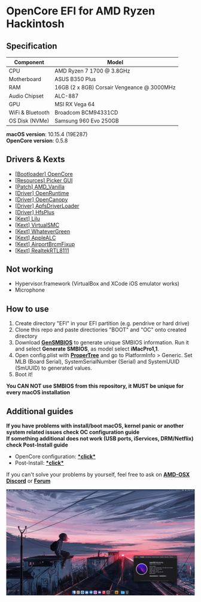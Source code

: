 # OpenCore EFI for AMD Ryzen Hackintosh

## Specification
| **Component** | **Model** |
| ------------- | --------- |
| CPU | AMD Ryzen 7 1700 @ 3.8GHz |
| Motherboard | ASUS B350 Plus |
| RAM | 16GB (2 x 8GB) Corsair Vengeance @ 3000MHz |
| Audio Chipset | ALC-887 |
| GPU | MSI RX Vega 64 |
| WiFi & Bluetooth | Broadcom BCM94331CD |
| OS Disk (NVMe) | Samsung 960 Evo 250GB |

**macOS version**: 10.15.4 (19E287)  
**OpenCore version**: 0.5.8  

## Drivers & Kexts
 - [[Bootloader] OpenCore](https://github.com/acidanthera/OpenCorePkg)
 - [[Resources] Picker GUI](https://github.com/acidanthera/OcBinaryData/tree/master/Resources)
 - [[Patch] AMD_Vanilla](https://github.com/AMD-OSX/AMD_Vanilla)
 - [[Driver] OpenRuntime](https://github.com/acidanthera/OpenCorePkg)
 - [[Driver] OpenCanopy](https://github.com/acidanthera/OpenCorePkg)
 - [[Driver] ApfsDriverLoader](https://github.com/acidanthera/AppleSupportPkg)
 - [[Driver] HfsPlus](https://github.com/acidanthera/OcBinaryData/blob/master/Drivers/HfsPlus.efi)
 - [[Kext] Lilu](https://github.com/acidanthera/Lilu)
 - [[Kext] VirtualSMC](https://github.com/acidanthera/VirtualSMC)
 - [[Kext] WhateverGreen](https://github.com/acidanthera/WhateverGreen)
 - [[Kext] AppleALC](https://github.com/acidanthera/AppleALC)
 - [[Kext] AirportBrcmFixup](https://github.com/acidanthera/AirportBrcmFixup)
 - [[Kext] RealtekRTL8111](https://bitbucket.org/RehabMan/os-x-realtek-network/downloads/)

## Not working
 - Hypervisor.framework (VirtualBox and XCode iOS emulator works)
 - Microphone

## How to use
  1. Create directory "EFI" in your EFI partition (e.g. pendrive or hard drive)
  2. Clone this repo and paste directiories "BOOT" and "OC" onto created directory
  3. Download [**GenSMBIOS**](https://github.com/corpnewt/GenSMBIOS) to generate unique SMBIOS information. Run it and select **Generate SMBIOS**, as model select **iMacPro1,1**.
  4. Open config.plist with [**ProperTree**](https://github.com/corpnewt/ProperTree) and go to PlatformInfo > Generic. Set MLB (Board Serial), SystemSerialNumber (Serial) and SystemUUID (SmUUID) to generated values.
  5. Boot it!  

**You CAN NOT use SMBIOS from this repository, it MUST be unique for every macOS installation**

## Additional guides
**If you have problems with install/boot macOS, kernel panic or another system related issues check OC configuration guide**  
**If something additional does not work (USB ports, iServices, DRM/Netflix) check Post-Install guide**
 - OpenCore configuration: [**\*click\***](https://dortania.github.io/OpenCore-Desktop-Guide/AMD/zen.html)
 - Post-Install: [**\*click\***](https://dortania.github.io/OpenCore-Desktop-Guide/post-install/)

If you can't solve your problems by yourself, feel free to ask on [**AMD-OSX Discord**](https://discord.gg/EfCYAJW) or [**Forum**](https://forum.amd-osx.com)  

![Screenshot](/screenshot.png?raw=true)
